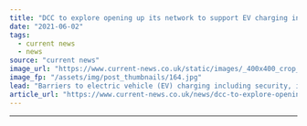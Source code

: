 ```yaml
---
title: "DCC to explore opening up its network to support EV charging in new Toshiba partnership"
date: "2021-06-02"
tags: 
  - current news
  - news
source: "current news"
image_url: "https://www.current-news.co.uk/static/images/_400x400_crop_center-center/EV-Proof-of-concept-at-DCC-Brabazon-House-Manchester-image-DCC.jpg"
image_fp: "/assets/img/post_thumbnails/164.jpg"
lead: "​Barriers to electric vehicle (EV) charging including security, interoperability and load management are to be tackled as part of a new consortium."
article_url: "https://www.current-news.co.uk/news/dcc-to-explore-opening-up-its-network-to-support-ev-charging-in-new-toshiba-partnership?utm_source=rss-feeds&utm_medium=rss&utm_campaign=rss"
---
```


---
